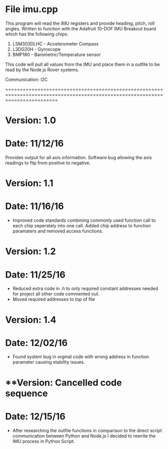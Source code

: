 File imu.cpp
==============================================================================================================================

This program will read the IMU registers and provide heading, pitch, roll angles.  Written to function with the Adafruit 10-DOF 
IMU Breakout board which has the following chips:

1. LSM303DLHC - Accelerometer Compass
2. L3DG20H - Gyroscope
3. BMP180 - Barometric/Temperature sensor

This code will pull all values from the IMU and place them in a outfile to be
read by the Node.js Rover systems.

Communication: I2C

==============================================================================================================================

Version:  1.0 
=============
Date:  11/12/16
=============
Provides output for all axis information.  Software bug allowing the axis readings to flip from positive to negative.

Version:   1.1
=============
Date:  11/16/16
=============
- Improved code standards combining commonly used function call to each chip seperately into one call.  Added chip address to function paramaters and removed access functions.

Version:   1.2
=============
Date:  11/25/16
=============
- Reduced extra code in .h to only required constant addresses needed for project all other code commented out.
- Moved required addresses to top of file

Version:   1.4
=============
Date:  12/02/16
=============
- Found system bug in orginal code with wrong address in function paramater causing stability issues.

**Version:  Cancelled code sequence
=============
Date:  12/15/16
=============
- After researching the outfile functions in comparison to the direct script 
communication between Python and Node.js I decided to rewrite the IMU process in 
Python Script.
